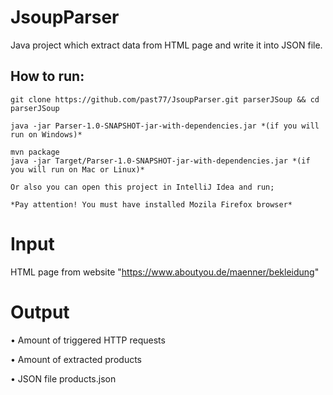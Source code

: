 # JsoupParser

Java project which extract data from HTML page and write it into JSON file.

## How to run:
```
git clone https://github.com/past77/JsoupParser.git parserJSoup && cd parserJSoup

java -jar Parser-1.0-SNAPSHOT-jar-with-dependencies.jar *(if you will run on Windows)*

mvn package
java -jar Target/Parser-1.0-SNAPSHOT-jar-with-dependencies.jar *(if you will run on Mac or Linux)*

Or also you can open this project in IntelliJ Idea and run;

*Pay attention! You must have installed Mozila Firefox browser*
```

# Input

HTML page from website "https://www.aboutyou.de/maenner/bekleidung"

# Output

• Amount of triggered HTTP requests <br>

• Amount of extracted products  <br>

• JSON file products.json <br>
